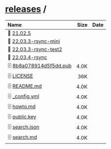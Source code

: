---
---

# [releases](/releases/) / 

| Name | Size | Date |
|:---|---:|---|
| 📁 [21.02.5](21.02.5) | | |
| 📁 [22.03.3-rsync-mini](22.03.3-rsync-mini) | | |
| 📁 [22.03.3-rsync-test2](22.03.3-rsync-test2) | | |
| 📁 [22.03.4-rsync](22.03.4-rsync) | | |
| 🗄️ [8b8a078914d5f5dd.pub](./8b8a078914d5f5dd.pub) | 4.0K | |
| 🗄️ [LICENSE](./LICENSE) | 36K | |
| 🗄️ [README.md](./README.md) | 4.0K | |
| 🗄️ [_config.yml](./_config.yml) | 4.0K | |
| 🗄️ [howto.md](./howto.md) | 4.0K | |
| 🗄️ [public.key](./public.key) | 4.0K | |
| 🗄️ [search.json](./search.json) | 4.0K | |
| 🗄️ [search.md](./search.md) | 4.0K | |

